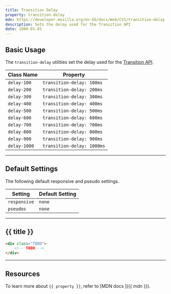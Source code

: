 ```yaml
---
title: Transition Delay
property: transition-delay
mdn: https://developer.mozilla.org/en-US/docs/Web/CSS/transition-delay
description: Sets the delay used for the Transition API
date: 1000-01-01
---
```


## Basic Usage

The `transition-delay` utilities set the delay used for the [Transition API](TODO).

| Class Name   | Property                   |
| ------------ | -------------------------- |
| `delay-100`  | `transition-delay: 100ms`  |
| `delay-200`  | `transition-delay: 200ms`  |
| `delay-300`  | `transition-delay: 300ms`  |
| `delay-400`  | `transition-delay: 400ms`  |
| `delay-500`  | `transition-delay: 500ms`  |
| `delay-600`  | `transition-delay: 600ms`  |
| `delay-700`  | `transition-delay: 700ms`  |
| `delay-800`  | `transition-delay: 800ms`  |
| `delay-900`  | `transition-delay: 900ms`  |
| `delay-1000` | `transition-delay: 1000ms` |

---

## Default Settings

The following default responsive and pseudo settings.

| Setting      | Default Setting |
| ------------ | --------------- |
| `responsive` | `none`          |
| `pseudos`    | `none`          |

---

## {{ title }}

<div class="bg-silver-200 p-20 h-256 radius-md flex flex-wrap align-content-center">
  <!-- ... -->
</div>

```html
<div class="TODO">
	<!-- TODO -->
</div>
```

---

## Resources

To learn more about `{{ property }}`, refer to [MDN docs <i class="far fa-external-link ml-6"></i>]({{ mdn }}).
